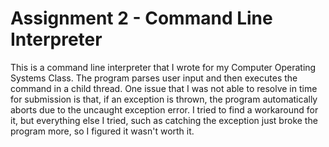 # Assignment 2 - Command Line Interpreter

This is a command line interpreter that I wrote for my Computer Operating Systems Class. The program
parses user input and then executes the command in a child thread. One issue that I was not able to
resolve in time for submission is that, if an exception is thrown, the program automatically aborts 
due to the uncaught exception error. I tried to find a workaround for it, but everything else I tried,
such as catching the exception just broke the program more, so I figured it wasn't worth it.
